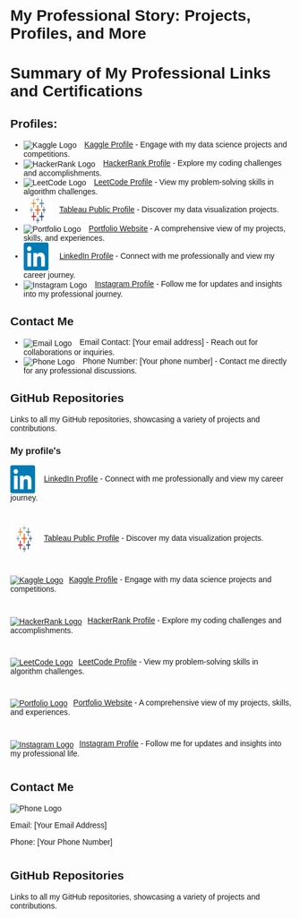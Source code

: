 <h1>My Professional Story: Projects, Profiles, and More </h1>

<!DOCTYPE html>
<html lang='en'>
<head>
    <meta charset='UTF-8'>
    <meta name='viewport' content='width=device-width, initial-scale=1.0'>
    <title>Professional Links and Certifications</title>
</head>
<body>

<h1>Summary of My Professional Links and Certifications</h1>

<h2>Profiles:</h2>
<ul>
    <li><img src='https://www.kaggle.com/favicon.ico' alt='Kaggle Logo' width='16' height='16'> <a href='[Link to my Kaggle profile]'>Kaggle Profile</a> - Engage with my data science projects and competitions.</li>
    <li><img src='https://www.hackerrank.com/favicon.ico' alt='HackerRank Logo' width='16' height='16'> <a href='[Link to my HackerRank profile]'>HackerRank Profile</a> - Explore my coding challenges and accomplishments.</li>
    <li><img src='https://leetcode.com/favicon.ico' alt='LeetCode Logo' width='16' height='16'> <a href='[Link to my LeetCode profile]'>LeetCode Profile</a> - View my problem-solving skills in algorithm challenges.</li>
    <li><img src='https://github.com/shreyjain99/shreyjain99/blob/main/Tableau%20logo.png' alt='Tableau Logo' width='16' height='16'> <a href='https://public.tableau.com/app/profile/shrey.jain6858/vizzes'>Tableau Public Profile</a> - Discover my data visualization projects.</li>
    <li><img src='https://yourportfolio.com/logo.png' alt='Portfolio Logo' width='16' height='16'> <a href='[Link to my portfolio website]'>Portfolio Website</a> - A comprehensive view of my projects, skills, and experiences.</li>
    <li><img src='https://github.com/shreyjain99/shreyjain99/blob/main/linkedin-logo.png' alt='LinkedIn Logo' width='16' height='16'> <a href='www.linkedin.com/in/shreyjain99'>LinkedIn Profile</a> - Connect with me professionally and view my career journey.</li>
    <!-- New Instagram Profile -->
    <li><img src='https://instagram.com/favicon.ico' alt='Instagram Logo' width='16' height='16'> <a href='[Link to my Instagram profile]'>Instagram Profile</a> - Follow me for updates and insights into my professional journey.</li>
</ul>

<h2>Contact Me</h2>
<ul>
    <li><img src='https://example.com/email-logo.png' alt='Email Logo' width='16' height='16'> Email Contact: [Your email address] - Reach out for collaborations or inquiries.</li>
    <li><img src='https://example.com/phone-logo.png' alt='Phone Logo' width='16' height='16'> Phone Number: [Your phone number] - Contact me directly for any professional discussions.</li>
</ul>

<h2>GitHub Repositories</h2>
<p>Links to all my GitHub repositories, showcasing a variety of projects and contributions.</p>

</body>
</html>

<html>
    
<head>
    <style>
        body { font-family: Arial, sans-serif; }
        .profile { margin-bottom: 40px; } 
        img { width: 50px; height: 50px; vertical-align: middle; margin-right: 10px; }
    </style>
</head>

<body>
    <h3>My profile's </h3>
    <div class='profile'>
        <a href='www.linkedin.com/in/shreyjain99'><img src='https://github.com/shreyjain99/shreyjain99/blob/main/linkedin-logo.png' alt='LinkedIn Logo'>LinkedIn Profile</a> - Connect with me professionally and view my career journey.
    </div>
    <div class='profile'>
        <a href='https://public.tableau.com/app/profile/shrey.jain6858/vizzes'><img src='https://github.com/shreyjain99/shreyjain99/blob/main/Tableau%20logo.png' alt='Tableau Logo'>Tableau Public Profile</a> - Discover my data visualization projects.
    </div>    
    <div class='profile'>
        <a href='[Kaggle Link]'><img src='https://iconduck.com/icons/14124/kaggle' alt='Kaggle Logo'>Kaggle Profile</a> - Engage with my data science projects and competitions.
    </div>
    <div class='profile'>
        <a href='[HackerRank Link]'><img src='https://en.wikipedia.org/wiki/File:HackerRank_Icon-1000px.png' alt='HackerRank Logo'>HackerRank Profile</a> - Explore my coding challenges and accomplishments.
    </div>
    <div class='profile'>
        <a href='[LeetCode Link]'><img src='https://commons.wikimedia.org/wiki/File:LeetCode_logo_black.png' alt='LeetCode Logo'>LeetCode Profile</a> - View my problem-solving skills in algorithm challenges.
    </div>
    <div class='profile'>
        <a href='[Portfolio Link]'><img src='[Portfolio Logo URL]' alt='Portfolio Logo'>Portfolio Website</a> - A comprehensive view of my projects, skills, and experiences.
    </div>
<div class='profile'>
        <a href='[Instagram Link]'><img src='https://upload.wikimedia.org/wikipedia/commons/a/a5/Instagram_icon.png' alt='Instagram Logo'>Instagram Profile</a> - Follow me for updates and insights into my professional life.
    </div>





<!-- Contact Me Section -->
<div class='profile'>
        <h2>Contact Me</h2>
        <img src='https://upload.wikimedia.org/wikipedia/commons/thumb/4/4c/Phone_icon.svg/800px-Phone_icon.svg.png' alt='Phone Logo' style='width: 30px; height: 30px; vertical-align: middle; margin-right: 10px;'>
        <p>Email: [Your Email Address]</p>
        <p>Phone: [Your Phone Number]</p>
    </div>
    
<!-- GitHub Repositories Section -->
<div class='profile'>
        <h2>GitHub Repositories</h2>
        <p>Links to all my GitHub repositories, showcasing a variety of projects and contributions.</p>
    </div>
</body>
</html>
